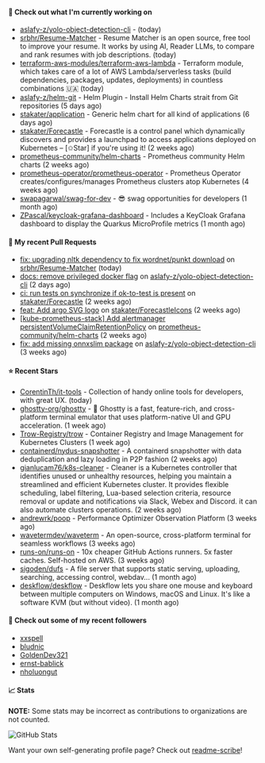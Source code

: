 #### 👷 Check out what I'm currently working on

- [aslafy-z/yolo-object-detection-cli](https://github.com/aslafy-z/yolo-object-detection-cli) -  (today)
- [srbhr/Resume-Matcher](https://github.com/srbhr/Resume-Matcher) - Resume Matcher is an open source, free tool to improve your resume. It works by using AI, Reader LLMs, to compare and rank resumes with job descriptions.  (today)
- [terraform-aws-modules/terraform-aws-lambda](https://github.com/terraform-aws-modules/terraform-aws-lambda) - Terraform module, which takes care of a lot of AWS Lambda/serverless tasks (build dependencies, packages, updates, deployments) in countless combinations 🇺🇦 (today)
- [aslafy-z/helm-git](https://github.com/aslafy-z/helm-git) - Helm Plugin - Install Helm Charts strait from Git repositories (5 days ago)
- [stakater/application](https://github.com/stakater/application) - Generic helm chart for all kind of applications (6 days ago)
- [stakater/Forecastle](https://github.com/stakater/Forecastle) - Forecastle is a control panel which dynamically discovers and provides a launchpad to access applications deployed on Kubernetes  – [✩Star] if you&#39;re using it! (2 weeks ago)
- [prometheus-community/helm-charts](https://github.com/prometheus-community/helm-charts) - Prometheus community Helm charts (2 weeks ago)
- [prometheus-operator/prometheus-operator](https://github.com/prometheus-operator/prometheus-operator) - Prometheus Operator creates/configures/manages Prometheus clusters atop Kubernetes (4 weeks ago)
- [swapagarwal/swag-for-dev](https://github.com/swapagarwal/swag-for-dev) - 😎 swag opportunities for developers (1 month ago)
- [ZPascal/keycloak-grafana-dashboard](https://github.com/ZPascal/keycloak-grafana-dashboard) - Includes a KeyCloak Grafana dashboard to display the Quarkus MicroProfile metrics (1 month ago)



#### 🔨 My recent Pull Requests

- [fix: upgrading nltk dependency to fix wordnet/punkt download](https://github.com/srbhr/Resume-Matcher/pull/300) on [srbhr/Resume-Matcher](https://github.com/srbhr/Resume-Matcher) (today)
- [docs: remove privileged docker flag](https://github.com/aslafy-z/yolo-object-detection-cli/pull/37) on [aslafy-z/yolo-object-detection-cli](https://github.com/aslafy-z/yolo-object-detection-cli) (2 days ago)
- [ci: run tests on synchronize if ok-to-test is present](https://github.com/stakater/Forecastle/pull/469) on [stakater/Forecastle](https://github.com/stakater/Forecastle) (2 weeks ago)
- [feat: Add argo SVG logo](https://github.com/stakater/ForecastleIcons/pull/40) on [stakater/ForecastleIcons](https://github.com/stakater/ForecastleIcons) (2 weeks ago)
- [[kube-prometheus-stack] Add alertmanager persistentVolumeClaimRetentionPolicy](https://github.com/prometheus-community/helm-charts/pull/5078) on [prometheus-community/helm-charts](https://github.com/prometheus-community/helm-charts) (2 weeks ago)
- [fix: add missing onnxslim package](https://github.com/aslafy-z/yolo-object-detection-cli/pull/30) on [aslafy-z/yolo-object-detection-cli](https://github.com/aslafy-z/yolo-object-detection-cli) (3 weeks ago)

#### ⭐ Recent Stars

- [CorentinTh/it-tools](https://github.com/CorentinTh/it-tools) - Collection of handy online tools for developers, with great UX.  (today)
- [ghostty-org/ghostty](https://github.com/ghostty-org/ghostty) - 👻 Ghostty is a fast, feature-rich, and cross-platform terminal emulator that uses platform-native UI and GPU acceleration. (1 week ago)
- [Trow-Registry/trow](https://github.com/Trow-Registry/trow) - Container Registry and Image Management for Kubernetes Clusters (1 week ago)
- [containerd/nydus-snapshotter](https://github.com/containerd/nydus-snapshotter) - A containerd snapshotter with data deduplication and lazy loading in P2P fashion (2 weeks ago)
- [gianlucam76/k8s-cleaner](https://github.com/gianlucam76/k8s-cleaner) - Cleaner is a Kubernetes controller that identifies unused or unhealthy resources, helping you maintain a streamlined and efficient Kubernetes cluster. It provides flexible scheduling, label filtering, Lua-based selection criteria, resource removal or update and notifications via Slack, Webex and Discord. it can also automate clusters operations. (2 weeks ago)
- [andrewrk/poop](https://github.com/andrewrk/poop) - Performance Optimizer Observation Platform (3 weeks ago)
- [wavetermdev/waveterm](https://github.com/wavetermdev/waveterm) - An open-source, cross-platform terminal for seamless workflows (3 weeks ago)
- [runs-on/runs-on](https://github.com/runs-on/runs-on) - 10x cheaper GitHub Actions runners. 5x faster caches. Self-hosted on AWS. (3 weeks ago)
- [sigoden/dufs](https://github.com/sigoden/dufs) - A file server that supports static serving, uploading, searching, accessing control, webdav... (1 month ago)
- [deskflow/deskflow](https://github.com/deskflow/deskflow) - Deskflow lets you share one mouse and keyboard between multiple computers on Windows, macOS and Linux. It&#39;s like a software KVM (but without video). (1 month ago)

#### 👯 Check out some of my recent followers

- [xxspell](https://github.com/xxspell)
- [bludnic](https://github.com/bludnic)
- [GoldenDev321](https://github.com/GoldenDev321)
- [ernst-bablick](https://github.com/ernst-bablick)
- [nholuongut](https://github.com/nholuongut)

#### 📈 Stats

**NOTE:** Some stats may be incorrect as contributions to organizations
are not counted.

![GitHub Stats](https://github-readme-stats.vercel.app/api?username=aslafy-z&count_private=false&theme=tokyonight&show_icons=true)

Want your own self-generating profile page? Check out [readme-scribe](https://github.com/muesli/readme-scribe)!
